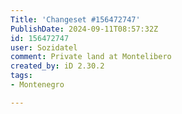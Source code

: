 ```yaml
---
Title: 'Changeset #156472747'
PublishDate: 2024-09-11T08:57:32Z
id: 156472747
user: Sozidatel
comment: Private land at Montelibero
created_by: iD 2.30.2
tags:
- Montenegro

---
```

